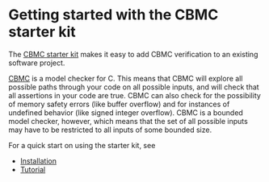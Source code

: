 # Getting started with the CBMC starter kit

The [CBMC starter kit](https://github.com/model-checking/cbmc-starter-kit) makes
it easy to add CBMC verification to an existing software project.

[CBMC](https://github.com/diffblue/cbmc) is a model checker for
C. This means that CBMC will explore all possible paths through your code
on all possible inputs, and will check that all assertions in your code are
true.
CBMC can also check for the possibility of
memory safety errors (like buffer overflow) and for instances of
undefined behavior (like signed integer overflow).
CBMC is a bounded model checker, however, which means that the set of all
possible inputs may have to be restricted to all inputs of some bounded size.

For a quick start on using the starter kit, see

* [Installation](installation)
* [Tutorial](tutorial)